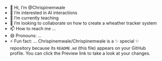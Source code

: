 - 👋 Hi, I’m @Chrispinemwale
- 👀 I’m interested in AI interactions 
- 🌱 I’m currently teaching
- 💞️ I’m looking to collaborate on how to create a wheather tracker system
- 📫 How to reach me ...
- 😄 Pronouns: ...
- ⚡ Fun fact: ...
Chrispinemwale/Chrispinemwale is a ✨ special ✨ repository because its `README.md` (this file) appears on your GitHub profile.
You can click the Preview link to take a look at your changes.
